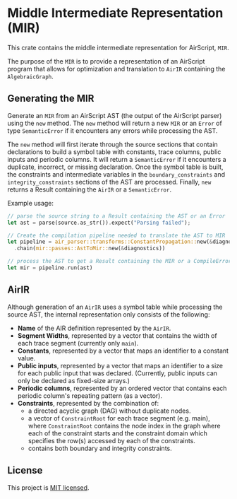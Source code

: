 # Middle Intermediate Representation (MIR)

This crate contains the middle intermediate representation for AirScript, `MIR`.

The purpose of the `MIR` is to provide a representation of an AirScript program that allows for optimization and translation to `AirIR` containing the `AlgebraicGraph`.

## Generating the MIR

Generate an `MIR` from an AirScript AST (the output of the AirScript parser) using the `new` method. The `new` method will return a new `MIR` or an `Error` of type `SemanticError` if it encounters any errors while processing the AST.

The `new` method will first iterate through the source sections that contain declarations to build a symbol table with constants, trace columns, public inputs and periodic columns. It will return a `SemanticError` if it encounters a duplicate, incorrect, or missing declaration. Once the symbol table is built, the constraints and intermediate variables in the `boundary_constraints` and `integrity_constraints` sections of the AST are processed. Finally, `new` returns a Result containing the `AirIR` or a `SemanticError`.

Example usage:

```Rust
// parse the source string to a Result containing the AST or an Error
let ast = parse(source.as_str()).expect("Parsing failed");

// Create the compilation pipeline needed to translate the AST to MIR
let pipeline = air_parser::transforms::ConstantPropagation::new(&diagnostics)
  .chain(mir::passes::AstToMir::new(&diagnostics))

// process the AST to get a Result containing the MIR or a CompileError
let mir = pipeline.run(ast)
```

## AirIR

Although generation of an `AirIR` uses a symbol table while processing the source AST, the internal representation only consists of the following:

- **Name** of the AIR definition represented by the `AirIR`.
- **Segment Widths**, represented by a vector that contains the width of each trace segment (currently only `main`).
- **Constants**, represented by a vector that maps an identifier to a constant value.
- **Public inputs**, represented by a vector that maps an identifier to a size for each public input that was declared. (Currently, public inputs can only be declared as fixed-size arrays.)
- **Periodic columns**, represented by an ordered vector that contains each periodic column's repeating pattern (as a vector).
- **Constraints**, represented by the combination of:
  - a directed acyclic graph (DAG) without duplicate nodes.
  - a vector of `ConstraintRoot` for each trace segment (e.g. main), where `ConstraintRoot` contains the node index in the graph where each of the constraint starts and the constraint domain which specifies the row(s) accessed by each of the constraints.
  - contains both boundary and integrity constraints.

## License

This project is [MIT licensed](../LICENSE).